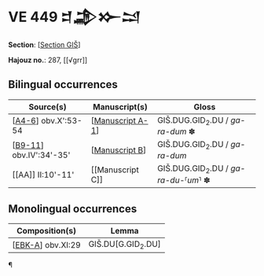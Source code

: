 # VE 449 𒄑𒂁𒁍𒁺

**Section**: [[Section GIŠ]]

**Hajouz no.**: 287, [[√grr]]

## Bilingual occurrences

| Source(s)                  | Manuscript(s)      | Gloss                                               |
| -------------------------- | ------------------ | --------------------------------------------------- |
| [[A4-6]] obv.X':53-54      | [[Manuscript A-1]] | GIŠ.DUG.GID<sub>2</sub>.DU / *ga-ra-dum* ✽         |
| [[B9-11]]  obv.IV':34'-35' | [[Manuscript B]]   | GIŠ.DUG.GID<sub>2</sub>.DU / *ga-ra-dum*            |
| [[AA]] II:10'-11'          | [[Manuscript C]]   | GIŠ.DUG.GID<sub>2</sub>.DU / *ga-ra-du*-⸢*um*⸣ ✽ |

## Monolingual occurrences

| Composition(s)       | Lemma               |
| -------------------- | ------------------- |
| [[EBK-A]] obv.XI:29 | GIŠ.DU[G.GID<sub>2</sub>.DU] |

¶ 

[//begin]: # "Autogenerated link references for markdown compatibility"
[Section GIŠ]: <Section GIŠ> "GIŠ"
[A4-6]: A4-6 "MEE 4, 4 + MEE 4, 5 + MEE 4, 6 = TM.75.G.2000+TM.75.G.2005+TM.75.G.2006"
[Manuscript A-1]: <Manuscript A-1> "Manuscript A-1"
[B9-11]: B9-11 "MEE 4, 9 + MEE 4, 10 + MEE 4, 11 = TM.75.G.2004+TM.75.G.2001+TM.75.G.2003"
[Manuscript B]: <Manuscript B> "Manuscript B"
[EBK-A]: EBK-A "MEE 4, 115 +"
[//end]: # "Autogenerated link references"